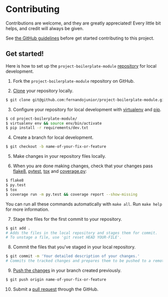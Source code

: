 # Contributing

Contributions are welcome, and they are greatly appreciated! Every little bit helps, and credit will always be given.

See [the GitHub guidelines](https://guides.github.com/activities/contributing-to-open-source/) before get started contributing to this project.

## Get started!

Here is how to set up the `project-boilerplate-module` [repository](https://help.github.com/articles/creating-a-new-repository/) for local development.

1. Fork the `project-boilerplate-module` repository on GitHub.

2. [Clone](https://help.github.com/articles/cloning-a-repository/) your repository locally.

  ```sh
  $ git clone git@github.com:fernandojunior/project-boilerplate-module.git
  ```

3.  Configure your repository for local development with [virtualenv](https://virtualenv.pypa.io/) and [pip](https://pip.pypa.io/).

  ```sh
  $ cd project-boilerplate-module/
  $ virtualenv env && source env/bin/activate
  $ pip install -r requirements/dev.txt
  ```

4. Create a branch for local development.

  ```sh
  $ git checkout -b name-of-your-fix-or-feature
  ```

5. Make changes in your repository files locally.

6. When you are done making changes, check that your changes pass [flake8](https://flake8.readthedocs.org/), [pytest](http://pytest.org/), [tox](https://tox.readthedocs.org/) and [coverage.py](https://coverage.readthedocs.org/):

  ```sh
  $ flake8
  $ py.test
  $ tox
  $ coverage run -m py.test && coverage report --show-missing
  ```

  You can run all these commands automatically with `make all`. Run `make help` for more information.

7. Stage the files for the first commit to your repository.

  ```sh
  $ git add .
  # Adds the files in the local repository and stages them for commit.
  # To unstage a file, use 'git reset HEAD YOUR-FILE'.
  ```

8. Commit the files that you've staged in your local repository.

  ```sh
  $ git commit -m 'Your detailed description of your changes.'
  # Commits the tracked changes and prepares them to be pushed to a remote repository.
  ```

9. [Push the changes](https://help.github.com/articles/pushing-to-a-remote/) in your branch created previously.

  ```sh
  $ git push origin name-of-your-fix-or-feature
  ```

10. Submit a [pull request](https://help.github.com/articles/using-pull-requests/) through the GitHub.
